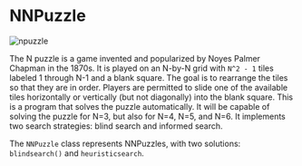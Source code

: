 # NNPuzzle

![npuzzle](https://github.com/claus-zinn/dsa3-a4/blob/master/145px-15-puzzle_magical.svg.png "15-puzzle")


The N puzzle is a game invented and popularized by Noyes Palmer Chapman in the 1870s. It is played
on an N-by-N grid with  `N^2 - 1`  tiles labeled 1 through N-1 and a blank square. The goal is to
rearrange the tiles so that they are in order. Players are permitted to slide one of the available
tiles horizontally or vertically (but not diagonally) into the blank square. This is a program that solves the puzzle automatically. It will be capable of
solving the puzzle for N=3, but also for N=4, N=5, and N=6. It implements
two search strategies: blind search and informed search.
<br>

The `NNPuzzle` class represents NNPuzzles, with two solutions: `blindsearch()` and `heuristicsearch`.

